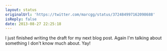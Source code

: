 ```yaml
---
layout: status
originalUrl: 'https://twitter.com/marcgg/status/372484997162098688'
isReply: false
date: 2013-08-27 22:25:18
---
```


I just finished writing the draft for my next blog post. Again I'm talking about something I don't know much about. Yay!
